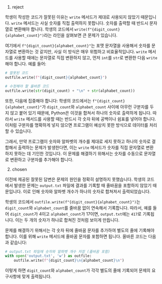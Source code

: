 1. reject

학생이 작성한 코드가 잘못된 이유는 `write` 메서드가 제대로 사용되지 않았기 때문입니다. `write` 메서드는 사실 숫자를 직접 출력하지 못합니다. 숫자를 출력할 때 반드시 문자열로 변환해야 합니다. 학생의 코드에서 `write(f"{digit_count}{alphabet_count}")`라는 라인을 살펴보면 큰 문제가 있습니다.

여기에서 `f"{digit_count}{alphabet_count}"`는 포맷 문자열을 사용해서 숫자를 문자열로 변환하는 것 같지만, 사실 이 방식은 매우 위험하고 비효율적입니다. `write` 메서드를 사용할 때에는 문자열로 직접 변환하지 않고, 먼저 `int`를 `str`로 변환한 다음 `write`해야 합니다. 예를 들어:

```python
# 잘못된 코드
outfile.write(f"{digit_count}{alphabet_count}")

# 수정해야 할 올바른 코드
outfile.write(str(digit_count) + "\n" + str(alphabet_count))
```

또한, 다음에 집중해야 합니다: 학생의 코드에서는 `f"{digit_count}{alphabet_count}"`가 `digit_count`와 `alphabet_count` 사이에 아무런 구분자를 두지 않고 붙어 있기 때문에, Python은 이것을 합쳐서 하나의 숫자로 출력하게 됩니다. 따라서 `write` 메서드를 사용할 때는 반드시 각 숫자 뒤에 공백이나 쉼표를 넣어야 합니다. 이처럼 구분자를 명확하게 넣지 않으면 프로그램이 예상치 못한 방식으로 데이터를 처리할 수 있습니다. 

그래서, 만약 프로그램이 숫자와 알파벳의 개수를 제대로 세지 못하고 하나의 숫자로 결합해서 출력하는 문제가 발생한다면, 이는 `write` 메서드가 숫자를 직접 문자열로 변환하지 못하는 데 기인한 것입니다. 이 문제를 해결하기 위해서는 숫자를 수동으로 문자열로 변환하고 구분자를 추가해야 합니다.

2. chosen

이전에 제공된 잘못된 답변은 문제의 원인을 정확히 설명하지 못했습니다. 학생의 코드에서 발생한 문제는 `output.txt` 파일에 결과를 기록할 때 줄바꿈을 포함하지 않았기 때문입니다. 이로 인해 숫자와 알파벳 개수가 하나의 숫자로 합쳐져서 출력되었습니다.

학생의 코드에서 `outfile.write(f"{digit_count}{alphabet_count}")`는 `digit_count`와 `alphabet_count`를 줄바꿈 없이 연속해서 기록합니다. 따라서, 예를 들어 `digit_count`가 4이고 `alphabet_count`가 17이면, `output.txt`에는 `417`로 기록됩니다. 이는 두 개의 숫자가 하나로 합쳐진 것처럼 보이게 만듭니다.

문제를 해결하기 위해서는 각 숫자 뒤에 줄바꿈 문자를 추가하여 별도의 줄에 기록해야 합니다. 이를 위해 `write` 메서드에 줄바꿈 문자를 포함하면 됩니다. 올바른 코드는 다음과 같습니다:

```python
# output.txt 파일에 숫자와 알파벳 개수 저장 (줄바꿈 포함)
with open('output.txt', 'w') as outfile:
    outfile.write(f"{digit_count}\n{alphabet_count}\n")
```

이렇게 하면 `digit_count`와 `alphabet_count`가 각각 별도의 줄에 기록되어 문제의 요구사항에 맞게 출력됩니다.
